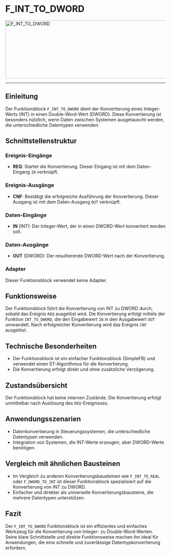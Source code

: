 # F_INT_TO_DWORD

<img width="1233" height="182" alt="F_INT_TO_DWORD" src="https://github.com/user-attachments/assets/2e21163c-54a9-4408-b67f-b1a8a5dc7dee" />

* * * * * * * * * *
## Einleitung
Der Funktionsblock `F_INT_TO_DWORD` dient der Konvertierung eines Integer-Werts (INT) in einen Double-Word-Wert (DWORD). Diese Konvertierung ist besonders nützlich, wenn Daten zwischen Systemen ausgetauscht werden, die unterschiedliche Datentypen verwenden.

## Schnittstellenstruktur

### **Ereignis-Eingänge**
- **REQ**: Startet die Konvertierung. Dieser Eingang ist mit dem Daten-Eingang `IN` verknüpft.

### **Ereignis-Ausgänge**
- **CNF**: Bestätigt die erfolgreiche Ausführung der Konvertierung. Dieser Ausgang ist mit dem Daten-Ausgang `OUT` verknüpft.

### **Daten-Eingänge**
- **IN** (INT): Der Integer-Wert, der in einen DWORD-Wert konvertiert werden soll.

### **Daten-Ausgänge**
- **OUT** (DWORD): Der resultierende DWORD-Wert nach der Konvertierung.

### **Adapter**
Dieser Funktionsblock verwendet keine Adapter.

## Funktionsweise
Der Funktionsblock führt die Konvertierung von INT zu DWORD durch, sobald das Ereignis `REQ` ausgelöst wird. Die Konvertierung erfolgt mittels der Funktion `INT_TO_DWORD`, die den Eingabewert `IN` in den Ausgabewert `OUT` umwandelt. Nach erfolgreicher Konvertierung wird das Ereignis `CNF` ausgelöst.

## Technische Besonderheiten
- Der Funktionsblock ist ein einfacher Funktionsblock (SimpleFB) und verwendet einen ST-Algorithmus für die Konvertierung.
- Die Konvertierung erfolgt direkt und ohne zusätzliche Verzögerung.

## Zustandsübersicht
Der Funktionsblock hat keine internen Zustände. Die Konvertierung erfolgt unmittelbar nach Auslösung des `REQ`-Ereignisses.

## Anwendungsszenarien
- Datenkonvertierung in Steuerungssystemen, die unterschiedliche Datentypen verwenden.
- Integration von Systemen, die INT-Werte erzeugen, aber DWORD-Werte benötigen.

## Vergleich mit ähnlichen Bausteinen
- Im Vergleich zu anderen Konvertierungsbausteinen wie `F_INT_TO_REAL` oder `F_DWORD_TO_INT` ist dieser Funktionsblock spezialisiert auf die Konvertierung von INT zu DWORD.
- Einfacher und direkter als universelle Konvertierungsbausteine, die mehrere Datentypen unterstützen.

## Fazit
Der `F_INT_TO_DWORD` Funktionsblock ist ein effizientes und einfaches Werkzeug für die Konvertierung von Integer- zu Double-Word-Werten. Seine klare Schnittstelle und direkte Funktionsweise machen ihn ideal für Anwendungen, die eine schnelle und zuverlässige Datentypkonvertierung erfordern.
